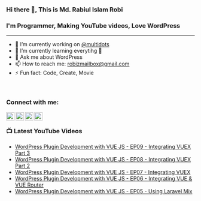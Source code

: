 ### Hi there 👋, This is Md. Rabiul Islam Robi

### I'm Programmer, Making YouTube videos, Love WordPress
---
- 🔭 I’m currently working on [@multidots](https://www.multidots.com/)
- 🌱 I’m currently learning everytihg 🤣
- 💬 Ask me about WordPress
- 📫 How to reach me: robizmailbox@gmail.com
- ⚡ Fun fact: Code, Create, Movie

<br />

### Connect with me:

[<img align="left" alt="robizshow | YouTube" width="22px" src="https://cdn.jsdelivr.net/npm/simple-icons@v3/icons/youtube.svg" />](https://www.youtube.com/robizshow)
[<img align="left" alt="robicse11127 | Twitter" width="22px" src="https://cdn.jsdelivr.net/npm/simple-icons@v3/icons/twitter.svg" />](https://twitter.com/robicse11127)
[<img align="left" alt="rabiulislamrobi | LinkedIn" width="22px" src="https://cdn.jsdelivr.net/npm/simple-icons@v3/icons/linkedin.svg" />](https://www.linkedin.com/in/rabiulislamrobi/)
[<img align="left" alt="robizstory | Facebook" width="22px" src="https://cdn.jsdelivr.net/npm/simple-icons@v3/icons/facebook.svg" />](https://www.facebook.com/robizstory)

<br />

### 📺 Latest YouTube Videos
<!-- YOUTUBE:START -->
- [WordPress Plugin Development with VUE JS - EP09 - Integrating VUEX Part 3](https://www.youtube.com/watch?v=EHEDKd7s5YM)
- [WordPress Plugin Development with VUE JS - EP08 - Integrating VUEX Part 2](https://www.youtube.com/watch?v=g_EOONzB9l8)
- [WordPress Plugin Development with VUE JS - EP07 - Integrating VUEX](https://www.youtube.com/watch?v=zlLVPnMWbZ8)
- [WordPress Plugin Development with VUE JS - EP06 - Integrating VUE & VUE Router](https://www.youtube.com/watch?v=60tb2iOOXWA)
- [WordPress Plugin Development with VUE JS - EP05 - Using Laravel Mix](https://www.youtube.com/watch?v=q31m12rv_Ig)
<!-- YOUTUBE:END -->

